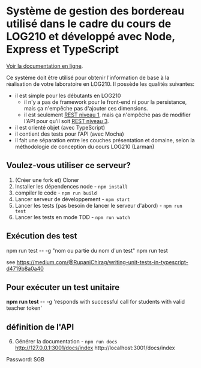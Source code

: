 # Système de gestion des bordereau utilisé dans le cadre du cours de LOG210 et développé avec Node, Express et TypeScript

[Voir la documentation en ligne](./dist/docs/index.html).  

Ce système doit être utilisé pour obtenir l'information de base à la réalisation de votre laboratoire en LOG210. Il possède les qualités suivantes:

 - il est simple pour les débutants en LOG210
   - il n'y a pas de framework pour le front-end ni pour la persistance, mais ça n'empêche pas d'ajouter ces dimensions.
   - il est seulement [REST niveau 1](https://restfulapi.net/richardson-maturity-model/#level-one), mais ça n'empêche pas de modifier l'API pour qu'il soit [REST niveau 3](https://restfulapi.net/richardson-maturity-model/#level-three). 
 - il est orienté objet (avec TypeScript)
 - il contient des tests pour l'API (avec Mocha)
 - il fait une séparation entre les couches présentation et domaine, selon la méthodologie de conception du cours LOG210 (Larman)

## Voulez-vous utiliser ce serveur?

1. (Créer une fork et) Cloner
4. Installer les dépendences node - ```npm install```
5. compiler le code - ```npm run build```
7. Lancer serveur de développement - ```npm start```
8. Lancer les tests (pas besoin de lancer le serveur d'abord) - ```npm run test```
9. Lancer les tests en mode TDD - ```npm run watch```

## Exécution des test
npm run test -- -g "nom ou partie du nom d'un test"
npm run test

see https://medium.com/@RupaniChirag/writing-unit-tests-in-typescript-d4719b8a0a40

## Pour exécuter un test unitaire
**npm run test** -- -g 'responds with successful call for students with valid teacher token'

## définition de l'API
6. Générer la documentation - ```npm run docs```
 http://127.0.0.1:3001/docs/index
 http://localhost:3001/docs/index
 


Password: SGB